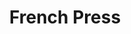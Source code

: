 ---
layout: recipe
title: French Press
method: French Press
norecipe: true
image: https://images.unsplash.com/photo-1519082274554-1ca37fb8abb7?ixlib=rb-4.0.3&ixid=M3wxMjA3fDB8MHxzZWFyY2h8MXx8RlJFTkNIJTIwcHJlc3N8ZW58MHx8MHx8fDA%3D&auto=format&fit=crop&w=800&q=60
---